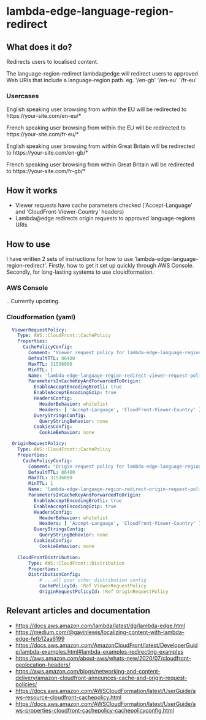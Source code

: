 # lambda-edge-language-region-redirect

## What does it do?

Redirects users to localised content.

The language-region-redirect lambda@edge will redirect users to approved Web URIs that include a language-region path. eg. '/en-gb' '/en-eu' '/fr-eu'

### Usercases

English speaking user browsing from within the EU will be redirected to https://<span></span>your-site.com/en-eu/*

French speaking user browsing from within the EU will be redirected to https://<span></span>your-site.com/fr-eu/*

English speaking user browsing from within Great Britain will be redirected to https://<span></span>your-site.com/en-gb/*

French speaking user browsing from within Great Britain will be redirected to https://<span></span>your-site.com/fr-gb/*

## How it works

- Viewer requests have cache parameters checked ('Accept-Language' and 'CloudFront-Viewer-Country' headers)
- Lambda@edge redirects origin requests to approved language-regions URIs

## How to use

I have written 2 sets of instructions for how to use 'lambda-edge-language-region-redirect'. Firstly. how to get it set up quickly through AWS Console. Secondly, for long-lasting systems to use clouidformation.

### AWS Console

...Currently updating.

### Cloudformation (yaml)

```yml
  ViewerRequestPolicy:
    Type: AWS::CloudFront::CachePolicy
    Properties:
      CachePolicyConfig:
        Comment: "Viewer request policy for lambda-edge-language-region-redirect"
        DefaultTTL: 86400
        MaxTTL: 31536000
        MinTTL: 1
        Name: 'lambda-edge-language-region-redirect-viewer-request-policy'
        ParametersInCacheKeyAndForwardedToOrigin:
          EnableAcceptEncodingBrotli: true
          EnableAcceptEncodingGzip: true
          HeadersConfig:
            HeaderBehavior: whitelist
            Headers: [ 'Accept-Language', 'CloudFront-Viewer-Country' ]
          QueryStringsConfig:
            QueryStringBehavior: none
          CookiesConfig:
            CookieBehavior: none

  OriginRequestPolicy:
    Type: AWS::CloudFront::CachePolicy
    Properties:
      CachePolicyConfig:
        Comment: "Origin request policy for lambda-edge-language-region-redirect"
        DefaultTTL: 86400
        MaxTTL: 31536000
        MinTTL: 1
        Name: 'lambda-edge-language-region-redirect-origin-request-policy'
        ParametersInCacheKeyAndForwardedToOrigin:
          EnableAcceptEncodingBrotli: true
          EnableAcceptEncodingGzip: true
          HeadersConfig:
            HeaderBehavior: whitelist
            Headers: [ 'Accept-Language', 'CloudFront-Viewer-Country' ]
          QueryStringsConfig:
            QueryStringBehavior: none
          CookiesConfig:
            CookieBehavior: none

    CloudFrontDistribution:
        Type: AWS::CloudFront::Distribution
        Properties:
        DistributionConfig:
            # ...all your other distribution config
            CachePolicyId: !Ref ViewerRequestPolicy
            OriginRequestPolicyId: !Ref OriginRequestPolicy
```

## Relevant articles and documentation
- https://docs.aws.amazon.com/lambda/latest/dg/lambda-edge.html
- https://medium.com/@gavinlewis/localizing-content-with-lambda-edge-fefb12aa6199
- https://docs.aws.amazon.com/AmazonCloudFront/latest/DeveloperGuide/lambda-examples.html#lambda-examples-redirecting-examples
- https://aws.amazon.com/about-aws/whats-new/2020/07/cloudfront-geolocation-headers/
- https://aws.amazon.com/blogs/networking-and-content-delivery/amazon-cloudfront-announces-cache-and-origin-request-policies/
- https://docs.aws.amazon.com/AWSCloudFormation/latest/UserGuide/aws-resource-cloudfront-cachepolicy.html
- https://docs.aws.amazon.com/AWSCloudFormation/latest/UserGuide/aws-properties-cloudfront-cachepolicy-cachepolicyconfig.html